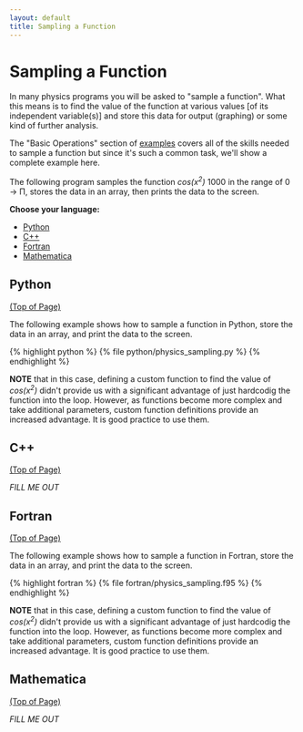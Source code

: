 ```yaml
---
layout: default
title: Sampling a Function
---
```


# Sampling a Function

In many physics programs you will be asked to "sample a function".  What this means is to find the value of the function at various values [of its independent variable(s)] and store this data for output (graphing) or some kind of further analysis.

The "Basic Operations" section of [examples](/examples) covers all of the skills needed to sample a function but since it's such a common task, we'll show a complete example here.

The following program samples the function *cos(x<sup>2</sup>)* 1000 in the range of 0 &rarr; &Pi;, stores the data in an array, then prints the data to the screen.

**Choose your language:**

* [Python](#python)
* [C++](#cpp)
* [Fortran](#fortran)
* [Mathematica](#mathematica)

<a name="python"></a>
## Python
<div class="to-top"><a href="#top">(Top of Page)</a></div>
<div style="clear: both;"></div>

The following example shows how to sample a function in Python, store the data in an array, and print the data to the screen.

{% highlight python %}
{% file python/physics_sampling.py %}
{% endhighlight %}

**NOTE** that in this case, defining a custom function to find the value of *cos(x<sup>2</sup>)* didn't provide us with a significant advantage of just hardcodig the function into the loop.  However, as functions become more complex and take additional parameters, custom function definitions provide an increased advantage.  It is good practice to use them.

<a name="cpp"></a>
## C++
<div class="to-top"><a href="#top">(Top of Page)</a></div>
<div style="clear: both;"></div>

*FILL ME OUT*

<a name="fortran"></a>
## Fortran
<div class="to-top"><a href="#top">(Top of Page)</a></div>
<div style="clear: both;"></div>

The following example shows how to sample a function in Fortran, store the data in an array, and print the data to the screen.

{% highlight fortran %}
{% file fortran/physics_sampling.f95 %}
{% endhighlight %}

**NOTE** that in this case, defining a custom function to find the value of *cos(x<sup>2</sup>)* didn't provide us with a significant advantage of just hardcodig the function into the loop.  However, as functions become more complex and take additional parameters, custom function definitions provide an increased advantage.  It is good practice to use them.

<a name="mathematica"></a>
## Mathematica
<div class="to-top"><a href="#top">(Top of Page)</a></div>
<div style="clear: both;"></div>

*FILL ME OUT*
